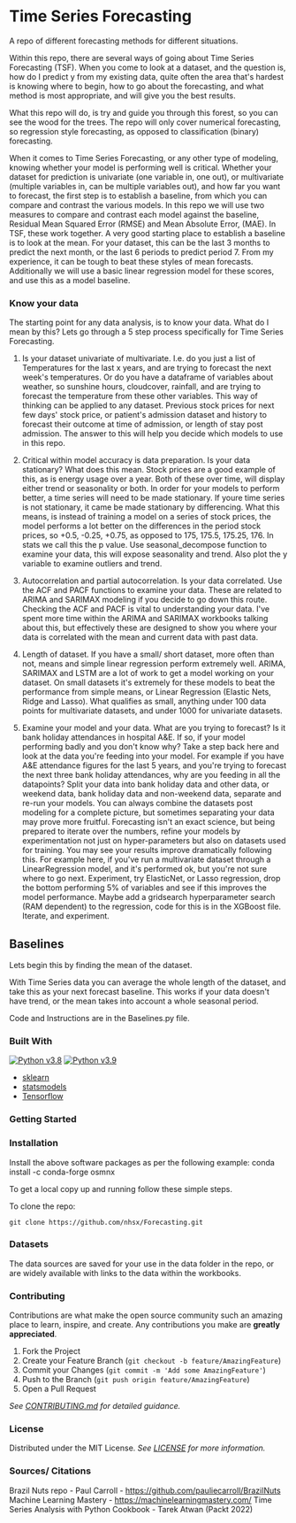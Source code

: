 # Time Series Forecasting
A repo of different forecasting methods for different situations.


Within this repo, there are several ways of going about Time Series Forecasting (TSF). 
When you come to look at a dataset, and the question is, how do I predict y from my existing data, quite often the area that's hardest is knowing where to begin, how to go about the forecasting, and what method is most appropriate, and will give you the best results.

What this repo will do, is try and guide you through this forest, so you can see the wood for the trees. The repo will only cover numerical forecasting, so regression style forecasting, as opposed to classification (binary) forecasting. 

When it comes to Time Series Forecasting, or any other type of modeling, knowing whether your model is performing well is critical. Whether your dataset for prediction is univariate (one variable in, one out), or multivariate (multiple variables in, can be multiple variables out), and how far you want to forecast, the first step is to establish a baseline, from which you can compare and contrast the various models. 
In this repo we will use two measures to compare and contrast each model against the baseline, Residual Mean Squared Error (RMSE) and Mean Absolute Error, (MAE). In TSF, these work together. A very good starting place to establish a baseline is to look at the mean. For your dataset, this can be the last 3 months to predict the next month, or the last 6 periods to predict period 7. From my experience, it can be tough to beat these styles of mean forecasts. 
Additionally we will use a basic linear regression model for these scores, and use this as a model baseline. 


### Know your data

The starting point for any data analysis, is to know your data. What do I mean by this?
Lets go through a 5 step process specifically for Time Series Forecasting. 

1. Is your dataset univariate of multivariate. I.e. do you just a list of Temperatures for the last x years, and are trying to forecast the next week's temperatures. Or do you have a dataframe of variables about weather, so sunshine hours, cloudcover, rainfall, and are trying to forecast the temperature from these other variables. This way of thinking can be applied to any dataset. Previous stock prices for next few days' stock price, or patient's admission dataset and history to forecast their outcome at time of admission, or length of stay post admission.
The answer to this will help you decide which models to use in this repo. 

2. Critical within model accuracy is data preparation. Is your data stationary? What does this mean. Stock prices are a good example of this, as is energy usage over a year. Both of these over time, will display either trend or seasonality or both. In order for your models to perform better, a time series will need to be made stationary. If youre time series is not stationary, it came be made stationary by differencing. What this means, is instead of training a model on a series of stock prices, the model performs a lot better on the differences in the period stock prices, so +0.5, -0.25, +0.75, as opposed to 175, 175.5, 175.25, 176. In stats we call this the p value. Use seasonal_decompose function to examine your data, this will expose seasonality and trend. Also plot the y variable to examine outliers and trend.

3. Autocorrelation and partial autocorrelation. Is your data correlated. Use the ACF and PACF functions to examine your data. These are related to ARIMA and SARIMAX modeling if you decide to go down this route. Checking the ACF and PACF is vital to understanding your data. I've spent more time within the ARIMA and SARIMAX workbooks talking about this, but effectively these are designed to show you where your data is correlated with the mean and current data with past data.

4. Length of dataset. If you have a small/ short dataset, more often than not, means and simple linear regression perform extremely well. ARIMA, SARIMAX and LSTM are a lot of work to get a model working on your dataset. On small datasets it's extremely for these models to beat the performance from simple means, or Linear Regression (Elastic Nets, Ridge and Lasso). What qualifies as small, anything under 100 data points for multivariate datasets, and under 1000 for univariate datasets.

5. Examine your model and your data. What are you trying to forecast? Is it bank holiday attendances in hospital A&E. If so, if your model performing badly and you don't know why? Take a step back here and look at the data you're feeding into your model. For example if you have A&E attendance figures for the last 5 years, and you're trying to forecast the next three bank holiday attendances, why are you feeding in all the datapoints? Split your data into bank holiday data and other data, or weekend data, bank holiday data and non-weekend data, separate and re-run your models. You can always combine the datasets post modeling for a complete picture, but sometimes separating your data may prove more fruitful. Forecasting isn't an exact science, but being prepared to iterate over the numbers, refine your models by experimentation not just on hyper-parameters but also on datasets used for training. You may see your results improve dramatically following this. 
For example here, if you've run a multivariate dataset through a LinearRegression model, and it's performed ok, but you're not sure where to go next. 
Experiment, try ElasticNet, or Lasso regression, drop the bottom performing 5% of variables and see if this improves the model performance. Maybe add a gridsearch hyperparameter search (RAM dependent) to the regression, code for this is in the XGBoost file.
Iterate, and experiment. 



## Baselines

Lets begin this by finding the mean of the dataset. 

With Time Series data you can average the whole length of the dataset, and take this as your next forecast baseline.
This works if your data doesn't have trend, or the mean takes into account a whole seasonal period. 

Code and Instructions are in the Baselines.py file. 

### Built With

[![Python v3.8](https://img.shields.io/badge/python-v3.8-blue.svg)](https://www.python.org/downloads/release/python-380/)
[![Python v3.9](https://img.shields.io/badge/python-v3.9-blue.svg)](https://www.python.org/downloads/release/python-390/)
- [sklearn](https://scikit-learn.org/stable/)
- [statsmodels](https://www.statsmodels.org/stable/index.html)
- [Tensorflow](https://tensorflow.org/)

### Getting Started

### Installation

Install the above software packages as per the following example:
conda install -c conda-forge osmnx

To get a local copy up and running follow these simple steps.

To clone the repo:

`git clone https://github.com/nhsx/Forecasting.git`

### Datasets

The data sources are saved for your use in the data folder in the repo, or are widely available with links to the data within the workbooks. 

### Contributing

Contributions are what make the open source community such an amazing place to learn, inspire, and create. Any contributions you make are **greatly appreciated**.

1. Fork the Project
2. Create your Feature Branch (`git checkout -b feature/AmazingFeature`)
3. Commit your Changes (`git commit -m 'Add some AmazingFeature'`)
4. Push to the Branch (`git push origin feature/AmazingFeature`)
5. Open a Pull Request

_See [CONTRIBUTING.md](./CONTRIBUTING.md) for detailed guidance._

### License

Distributed under the MIT License. _See [LICENSE](./LICENSE) for more information._

### Sources/ Citations

Brazil Nuts repo - Paul Carroll - https://github.com/pauliecarroll/BrazilNuts
Machine Learning Mastery - https://machinelearningmastery.com/
Time Series Analysis with Python Cookbook - Tarek Atwan (Packt 2022)


